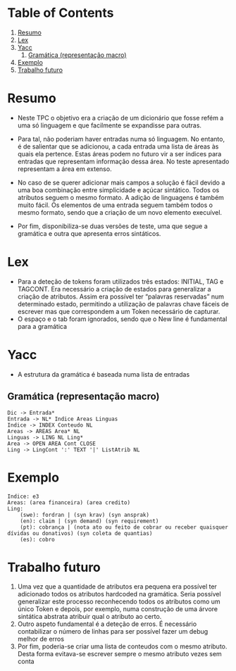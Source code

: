 
# Table of Contents

1.  [Resumo](#orgbcec4b3)
2.  [Lex](#org04090de)
3.  [Yacc](#orge2fbd7d)
    1.  [Gramática (representação macro)](#org46a1f26)
4.  [Exemplo](#org3b1b813)
5.  [Trabalho futuro](#orgef7a8de)



<a id="orgbcec4b3"></a>

# Resumo

-   Neste TPC o objetivo era a criação de um dicionário que fosse refém a uma só linguagem e que facilmente se expandisse para outras.
-   Para tal, não poderiam haver entradas numa só linguagem. No entanto, é de salientar que se adicionou, a cada entrada uma lista de áreas às quais ela pertence. Estas áreas podem no futuro vir a ser índices para entradas que representam informação dessa área. No teste apresentado representam a área em extenso.

-   No caso de se querer adicionar mais campos a solução é fácil devido a uma boa combinação entre simplicidade e açúcar sintático. Todos os atributos seguem o mesmo formato. A adição de linguagens é também muito fácil. Os elementos de uma entrada seguem também todos o mesmo formato, sendo que a criação de um novo elemento execuível.

-   Por fim,  disponibiliza-se duas versões de teste, uma que segue a gramática e outra que apresenta erros sintáticos.


<a id="org04090de"></a>

# Lex

-   Para a deteção de tokens foram utilizados três estados: INITIAL, TAG e TAGCONT. Era necessário a criação de estados para generalizar a criação de atributos. Assim era possível ter &ldquo;palavras reservadas&rdquo; num determinado estado, permitindo a utilização de palavras chave fáceis de escrever mas que correspondem a um Token necessário de capturar.
-   O espaço e o tab foram ignorados, sendo que o New line é fundamental para a gramática


<a id="orge2fbd7d"></a>

# Yacc

-   A estrutura da gramática é baseada numa lista de entradas


<a id="org46a1f26"></a>

## Gramática (representação macro)

    Dic -> Entrada*
    Entrada -> NL* Indice Areas Linguas
    Indice -> INDEX Conteudo NL
    Areas -> AREAS Area* NL
    Linguas -> LING NL Ling*
    Area -> OPEN AREA Cont CLOSE
    Ling -> LingCont ':' TEXT '|' ListAtrib NL


<a id="org3b1b813"></a>

# Exemplo

    Indice: e3
    Areas: (area financeira) (area credito)
    Ling:
        (swe): fordran | (syn krav) (syn ansprak)
        (en): claim | (syn demand) (syn requirement)
        (pt): cobrança | (nota ato ou feito de cobrar ou receber quaisquer dívidas ou donativos) (syn coleta de quantias)
        (es): cobro


<a id="orgef7a8de"></a>

# Trabalho futuro

1.  Uma vez que a quantidade de atributos era pequena era possível ter adicionado todos os atributos hardcoded na gramática. Seria possível generalizar este processo reconhecendo todos os atributos como um único Token e depois, por exemplo, numa construção de uma árvore sintática abstrata atribuir qual o atributo ao certo.
2.  Outro aspeto fundamental é a deteção de erros. É necessário contabilizar o número de linhas para ser possível fazer um debug  melhor de erros
3.  Por fim, poderia-se criar uma lista de conteudos com o mesmo atributo. Desta forma evitava-se escrever sempre o mesmo atributo vezes sem conta

